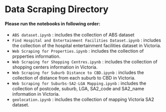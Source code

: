 # Data Scraping Directory
#### Please run the notebooks in following order:
- `ABS dataset.ipynb` : includes the collection of ABS dataset 
- `Find Hospital and Entertainment Facilities Dataset.ipynb` : includes the collection of the hospital entertainment facilities dataset in Victoria. 
- `Web Scraping for Properties.ipynb` : includes the collection of prpperties information. 
- `Web Scraping for Shopping Centres.ipynb` : includes the collection of shopping centers information in Victoria. 
- `Web Scraping for Suburb Distance to CBD.ipynb` : includes the collection of distance from each suburb to CBD in Victoria. 
- `Web Scraping for Suburbs-SA2-LGA Mapping.ipynb` : includes the collection of postcode,	suburb,	LGA,	SA2_code and SA2_name information in Victoria. 
- `geolocation.ipynb` : includes the collection of mapping Victoria SA2 dataset.   
  
